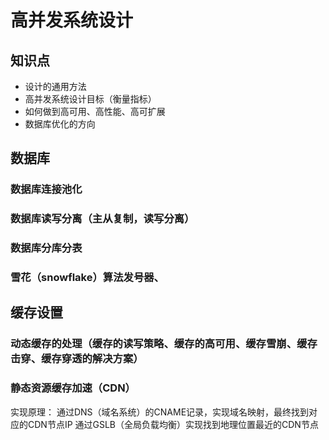 # 高并发系统设计
## 知识点
* 设计的通用方法
* 高并发系统设计目标（衡量指标）
* 如何做到高可用、高性能、高可扩展
* 数据库优化的方向
## 数据库
### 数据库连接池化

### 数据库读写分离（主从复制，读写分离）

### 数据库分库分表

### 雪花（snowflake）算法发号器、


## 缓存设置

### 动态缓存的处理（缓存的读写策略、缓存的高可用、缓存雪崩、缓存击穿、缓存穿透的解决方案）

### 静态资源缓存加速（CDN）
实现原理：
通过DNS（域名系统）的CNAME记录，实现域名映射，最终找到对应的CDN节点IP
通过GSLB（全局负载均衡）实现找到地理位置最近的CDN节点